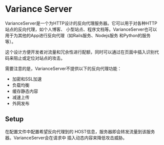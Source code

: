 # Variance Server
VarianceServer是一个为HTTP设计的反向代理服务器。它可以用于对各种HTTP站点的反向代理，如个人博客、
小型站点、程序文档等。VarianceServer也可以用于为其他的App进行反向代理（如Rails服务、Nodejs服务
和Python的服务等）。

这个设计方便开发者对流量和冗余性进行配额，同时可以通过在页面中插入识别代码来阻止或定位对站点的攻击。

需要注意的是，VarianceServer不提供以下的反向代理功能：
- 加密和SSL加速
- 负载均衡
- 缓存静态内容
- 减速上传
- 外网发布

## Setup 
在配置文件中配置希望反向代理到的 HOST信息，服务器即会转发流量到该服务器。VarianceServer会在请求中
插入动态内容来降低攻击威胁。



